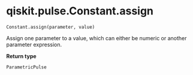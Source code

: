 # qiskit.pulse.Constant.assign

`Constant.assign(parameter, value)`

Assign one parameter to a value, which can either be numeric or another parameter expression.

**Return type**

`ParametricPulse`
